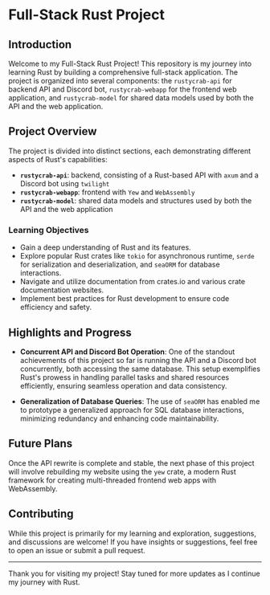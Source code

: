 # Full-Stack Rust Project

## Introduction

Welcome to my Full-Stack Rust Project! This repository is my journey into learning Rust by building a comprehensive full-stack application. The project is organized into several components: the `rustycrab-api` for backend API and Discord bot, `rustycrab-webapp` for the frontend web application, and `rustycrab-model` for shared data models used by both the API and the web application.

## Project Overview

The project is divided into distinct sections, each demonstrating different aspects of Rust's capabilities:

- **`rustycrab-api`**: backend, consisting of a Rust-based API with `axum` and a Discord bot using `twilight`
- **`rustycrab-webapp`**: frontend with `Yew` and `WebAssembly`
- **`rustycrab-model`**: shared data models and structures used by both the API and the web application

### Learning Objectives

- Gain a deep understanding of Rust and its features.
- Explore popular Rust crates like `tokio` for asynchronous runtime, `serde` for serialization and deserialization, and `seaORM` for database interactions.
- Navigate and utilize documentation from crates.io and various crate documentation websites.
- Implement best practices for Rust development to ensure code efficiency and safety.

## Highlights and Progress

- **Concurrent API and Discord Bot Operation**: One of the standout achievements of this project so far is running the API and a Discord bot concurrently, both accessing the same database. This setup exemplifies Rust's prowess in handling parallel tasks and shared resources efficiently, ensuring seamless operation and data consistency.

- **Generalization of Database Queries**: The use of `seaORM` has enabled me to prototype a generalized approach for SQL database interactions, minimizing redundancy and enhancing code maintainability.

## Future Plans

Once the API rewrite is complete and stable, the next phase of this project will involve rebuilding my website using the `yew` crate, a modern Rust framework for creating multi-threaded frontend web apps with WebAssembly.

## Contributing

While this project is primarily for my learning and exploration, suggestions, and discussions are welcome! If you have insights or suggestions, feel free to open an issue or submit a pull request.

---

Thank you for visiting my project! Stay tuned for more updates as I continue my journey with Rust.
